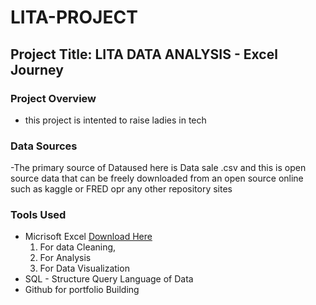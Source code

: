 # LITA-PROJECT
## Project Title: LITA DATA ANALYSIS - Excel Journey

### Project Overview
- this project is intented to raise ladies in tech 



### Data Sources
-The primary source of Dataused here is Data sale .csv and this is open source data that can be freely downloaded from an open source online such as kaggle or FRED opr any other repository sites

### Tools Used
- Micrisoft Excel  [Download Here](https://www.microsoft.com)   
   1. For data Cleaning,
   2. For Analysis
   3. For Data Visualization
- SQL - Structure Query Language of Data
- Github for portfolio Building
   
